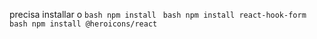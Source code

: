 precisa installar o 
```bash npm install ```
```bash npm install react-hook-form ```
```bash npm install @heroicons/react```
